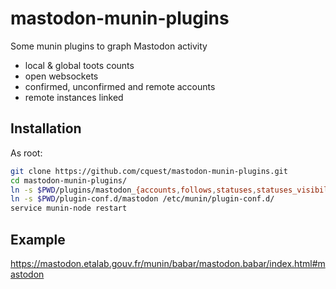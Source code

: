 # mastodon-munin-plugins
Some munin plugins to graph Mastodon activity

* local & global toots counts
* open websockets
* confirmed, unconfirmed and remote accounts
* remote instances linked

## Installation

As root:
```bash
git clone https://github.com/cquest/mastodon-munin-plugins.git
cd mastodon-munin-plugins/
ln -s $PWD/plugins/mastodon_{accounts,follows,statuses,statuses_visibility_local,streams} /etc/munin/plugins/
ln -s $PWD/plugin-conf.d/mastodon /etc/munin/plugin-conf.d/
service munin-node restart
```

## Example

https://mastodon.etalab.gouv.fr/munin/babar/mastodon.babar/index.html#mastodon

